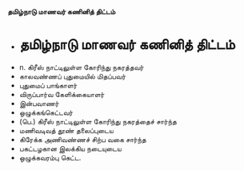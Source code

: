 **தமிழ்நாடு மாணவர் கணினித் திட்டம்**
- # தமிழ்நாடு மாணவர் கணினித் திட்டம்
- n. கிரீஸ் நாட்டிலுள்ள கோரிந்து நகரத்தவர்
- காலவண்ணப் புதுமையில் மிதப்பவர்
- புதுமைப் பாங்காளர்
- விருப்பார்வ கேளிக்கையாளர்
- இன்பவாணர்
- ஒழுக்கங்கெட்டவர்
- (பெ.) கிரீஸ் நாட்டிலுள்ள கோரிந்து நகரத்தைச் சார்ந்த
- மணிவடிவத் தூண் தலைப்புடைய
- கிரேக்க அணிவண்ணச் சிற்ப வகை சார்ந்த
- பகட்டழகான இலக்கிய நடையுடைய
- ஒழுக்கவரம்பு கெட்ட.

